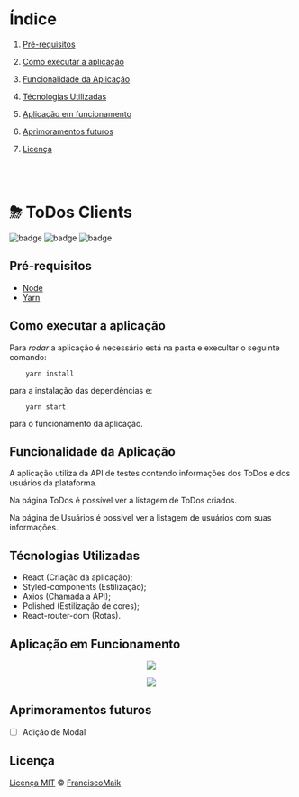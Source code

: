 # Índice
 1. [Pré-requisitos](#pré-requisitos)

 2. [Como executar a aplicação](#como-executar-a-aplicação)

 3. [Funcionalidade da Aplicação](#funcionalidade-da-aplicação)

 4. [Técnologias Utilizadas](#técnologias-utilizadas)

 5. [Aplicação em funcionamento](#aplicação-em-funcionamento)

 6. [Aprimoramentos futuros](#aprimoramentos-futuros)

 7. [Licença](#licença)

<br><br>

# ⛈ ToDos Clients
![badge](https://img.shields.io/badge/Projeto-ToDos%20Clients-%23ffa200)
![badge](https://img.shields.io/badge/Node-v14.15.1-green)
![badge](https://img.shields.io/badge/npx-v6.14.8-green)

## Pré-requisitos
- [Node](https://nodejs.org/en/)
- [Yarn](https://yarnpkg.com/)

## Como executar a aplicação
Para _rodar_ a aplicação é necessário está na pasta e execultar o seguinte comando:

```shell
    yarn install
```

para a instalação das dependências e:

```shell
    yarn start
```

para o funcionamento da aplicação.

## Funcionalidade da Aplicação
A aplicação utiliza da API de testes contendo informações dos ToDos e dos usuários da plataforma.

Na página ToDos é possível ver a listagem de ToDos criados.

Na página de Usuários é possível ver a listagem de usuários com suas informações.

## Técnologias Utilizadas
 - React (Criação da aplicação);
 - Styled-components (Estilização);
 - Axios (Chamada a API);
 - Polished (Estilização de cores);
 - React-router-dom (Rotas).

## Aplicação em Funcionamento
<p align="center">
    <img src = "https://user-images.githubusercontent.com/20601076/129917698-5eab77c2-4019-4888-875d-99258fcc5d2c.png">
</p>

<p align="center">
    <img src = "https://user-images.githubusercontent.com/20601076/129917702-2a9ec1a7-173f-4f2a-9c9c-5aa0af3a95bd.png">
</p>

## Aprimoramentos futuros
 - [ ] Adição de Modal


## Licença
[Licença MIT](https://github.com/FranciscoMaik/postits_clients/blob/main/LICENSE)  © [FranciscoMaik](https://www.linkedin.com/in/francisco-maik-fonseca-nunes-468511184/)
